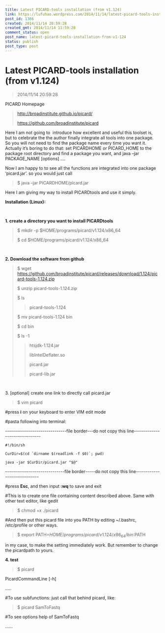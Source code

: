 ```yaml
---
title: Latest PICARD-tools installation (from v1.124)
link: https://lufuhao.wordpress.com/2014/11/14/latest-picard-tools-installation-from-v1-124/
post_id: 1366
created: 2014/11/14 20:59:28
created_gmt: 2014/11/14 11:59:28
comment_status: open
post_name: latest-picard-tools-installation-from-v1-124
status: publish
post_type: post
---
```


# Latest PICARD-tools installation (from v1.124)

> 2014/11/14 20:59:28

PICARD Homepage

> <http://broadinstitute.github.io/picard/>
> 
> <https://github.com/broadinstitute/picard>

Here I am not going to  introduce how excellent and useful this toolset is, but to celebrate the the author finally integrate all tools into one package. So you will not need to find the package name every time you want it. Actually it’s boring to do that: set PICARDHOME or PICARD_HOME to the package root directory and find a package you want, and java –jar PACKAGE_NAME [options] ….

Now I am happy to to see all the functions are integrated into one package ‘picard.jar’. so you would just call 

> $ java –jar PICARDHOME/picard.jar

Here I am giving my way to install PICARDtools and use it simply.


**Installation (Linux):**

 

**1\. create a directory you want to install PICARDtools**

> $ mkdir -p $HOME/programs/picard/v1.124/x86_64
>
> $ cd $HOME/programs/picard/v1.124/x86_64

 

**2\. Download the software from github**

> $ wget <https://github.com/broadinstitute/picard/releases/download/1.124/picard-tools-1.124.zip>
> 
> $ unzip picard-tools-1.124.zip
> 
> $ ls
> 
>> picard-tools-1.124
> 
> $ mv picard-tools-1.124 bin
> 
> $ cd bin
> 
> $ ls -1
> 
>> htsjdk-1.124.jar
>>
>> libIntelDeflater.so
>>
>> picard.jar
>>
>> picard-lib.jar

 

3\. [optional] create one link to directly call picard.jar

> $ vim picard

\#press **i** on your keyboard to enter VIM edit mode

\#pasta following into terminal:

\-------------------------------file border---do not copy this line-------------------------------

    #!/bin/sh

    CurDir=$(cd `dirname $(readlink -f $0)`; pwd)

    java -jar $CurDir/picard.jar "$@"

\------------------------------file border-----do not copy this line----------------------------- 

\#press **Esc**, and then input **:wq** to save and exit 

\#This is to create one file containing content described above. Same with other text editor, like gedit 

> $ chmod +x ./picard

\#And then put this picard file into you PATH by editing ~/.bashrc, /etc/profile or other ways. 

> $ export PATH=$HOME/programs/picard/v1.124/x86_64/bin:$PATH

in my case, to make the setting immediately work. But remember to change the picardpath to yours. 

**4\. test**

> $ picard

PicardCommandLine <program name> [-h]

.....

\#To use subfunctions: just call that behind picard, like:

> $ picard SamToFastq

\#To see options help of SamToFastq

……
